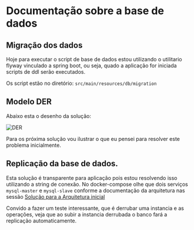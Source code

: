 # Documentação sobre a base de dados

## Migração dos dados


Hoje para executar o script de base de dados estou utilizando o utilitario flyway vinculado a spring boot, ou seja, quado a aplicação for iniciada scripts de ddl serão executados.

Os script estão no diretório: ```src/main/resources/db/migration```

## Modelo DER

Abaixo esta o desenho da solução:

![DER](https://github.com/ander-f-silva/bank-account-service/blob/develop/document/image/database.png)


Para os próxima solução vou ilustrar o que eu pensei para resolver este problema inicialmente. 


## Replicação da base de dados.

Esta solução é transparente para aplicação pois estou resolvendo isso utilizando a string de conexão.
No docker-compose olhe que dois serviços ```mysql-master``` e ```mysql-slave``` conforme a documentação da arquitetura 
nas sessão [Solução para a Arquitetura inicial](https://github.com/ander-f-silva/bank-account-service/blob/develop/document/image/database.png)

Convido a fazer um teste interessante, que é derrubar uma instancia e as operações, veja que ao subir a instancia derrubada o banco fará a replicação automaticamente.
